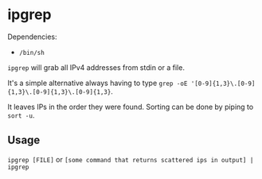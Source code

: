 # ipgrep

Dependencies:

- `/bin/sh`

`ipgrep` will grab all IPv4 addresses from stdin or a file.

It's a simple alternative always having to type `grep -oE '[0-9]{1,3}\.[0-9]{1,3}\.[0-9]{1,3}\.[0-9]{1,3}`.

It leaves IPs in the order they were found. Sorting can be done by piping to `sort -u`.

## Usage

`ipgrep [FILE]` or `[some command that returns scattered ips in output] | ipgrep`
